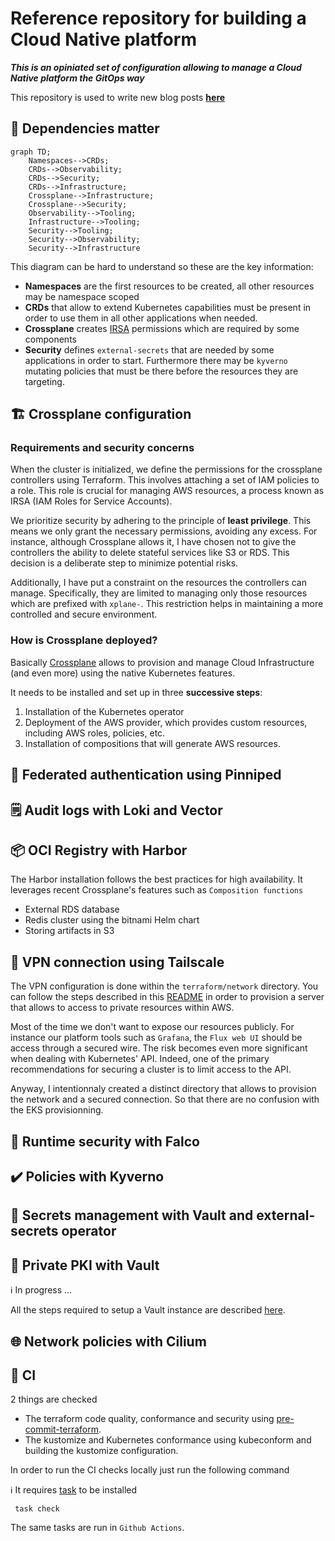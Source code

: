 # Reference repository for building a Cloud Native platform

**_This is an opiniated set of configuration allowing to manage a Cloud Native platform the GitOps way_**

This repository is used to write new blog posts [**here**](https://blog.ogenki.io)


## 🔄 Dependencies matter

```mermaid
graph TD;
    Namespaces-->CRDs;
    CRDs-->Observability;
    CRDs-->Security;
    CRDs-->Infrastructure;
    Crossplane-->Infrastructure;
    Crossplane-->Security;
    Observability-->Tooling;
    Infrastructure-->Tooling;
    Security-->Tooling;
    Security-->Observability;
    Security-->Infrastructure
```

This diagram can be hard to understand so these are the key information:

* **Namespaces** are the first resources to be created, all other resources may be namespace scoped
* **CRDs** that allow to extend Kubernetes capabilities must be present in order to use them in all other applications when needed.
* **Crossplane** creates [IRSA](https://docs.aws.amazon.com/emr/latest/EMR-on-EKS-DevelopmentGuide/setting-up-enable-IAM.html) permissions which are required by some components
* **Security** defines `external-secrets` that are needed by some applications in order to start. Furthermore there may be `kyverno` mutating policies that must be there before the resources they are targeting.

## 🏗️ Crossplane configuration

### Requirements and security concerns

When the cluster is initialized, we define the permissions for the crossplane controllers using Terraform. This involves attaching a set of IAM policies to a role. This role is crucial for managing AWS resources, a process known as IRSA (IAM Roles for Service Accounts).

We prioritize security by adhering to the principle of **least privilege**. This means we only grant the necessary permissions, avoiding any excess. For instance, although Crossplane allows it, I have chosen not to give the controllers the ability to delete stateful services like S3 or RDS. This decision is a deliberate step to minimize potential risks.

Additionally, I have put a constraint on the resources the controllers can manage. Specifically, they are limited to managing only those resources which are prefixed with `xplane-`. This restriction helps in maintaining a more controlled and secure environment.

### How is Crossplane deployed?

Basically [Crossplane](https://www.crossplane.io/) allows to provision and manage Cloud Infrastructure (and even more) using the native Kubernetes features.

It needs to be installed and set up in three **successive steps**:

1. Installation of the Kubernetes operator
2. Deployment of the AWS provider, which provides custom resources, including AWS roles, policies, etc.
3. Installation of compositions that will generate AWS resources.

## 🛂 Federated authentication using Pinniped

## 🗒️ Audit logs with Loki and Vector

## 📦 OCI Registry with Harbor

The Harbor installation follows the best practices for high availability. It leverages recent Crossplane's features such as `Composition functions`

* External RDS database
* Redis cluster using the bitnami Helm chart
* Storing artifacts in S3

## 🔗 VPN connection using Tailscale

The VPN configuration is done within the `terraform/network` directory.
You can follow the steps described in this [README](/terraform/network/README.md) in order to provision a server that allows to access to private resources within AWS.

Most of the time we don't want to expose our resources publicly. For instance our platform tools such as `Grafana`, the `Flux web UI` should be access through a secured wire.
The risk becomes even more significant when dealing with Kubernetes' API. Indeed, one of the primary recommendations for securing a cluster is to limit access to the API.

Anyway, I intentionnaly created a distinct directory that allows to provision the network and a secured connection. So that there are no confusion with the EKS provisionning.

## 👮 Runtime security with Falco

## ✔️ Policies with Kyverno

## :closed_lock_with_key: Secrets management with Vault and external-secrets operator

## 🔑 Private PKI with Vault
ℹ️ In progress ...

All the steps required to setup a Vault instance are described [here](/terraform/vault/README.md).


## 🌐 Network policies with Cilium

## 🧪 CI

2 things are checked

* The terraform code quality, conformance and security using [pre-commit-terraform](https://github.com/antonbabenko/pre-commit-terraform).
* The kustomize and Kubernetes conformance using kubeconform and building the kustomize configuration.

In order to run the CI checks locally just run the following command

ℹ️ It requires [task](https://taskfile.dev/installation/) to be installed

```console
 task check
```

The same tasks are run in `Github Actions`.